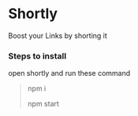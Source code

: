 # Shortly
Boost your Links by shorting it 

### Steps to install
open shortly and run these command
> npm i
> 
> npm start
